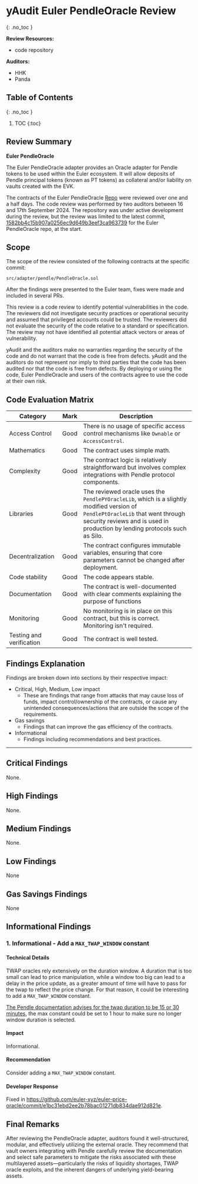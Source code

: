 # yAudit Euler PendleOracle Review <!-- omit in toc -->
{: .no_toc }

**Review Resources:**

- code repository

**Auditors:**

- HHK
- Panda

## Table of Contents <!-- omit in toc -->
{: .no_toc }

1. TOC
{:toc}

## Review Summary

**Euler PendleOracle**

The Euler PendleOracle adapter provides an Oracle adapter for Pendle tokens to be used within the Euler ecosystem. It will allow deposits of Pendle principal tokens (known as PT tokens) as collateral and/or liability on vaults created with the EVK.

The contracts of the Euler PendleOracle [Repo](https://github.com/euler-xyz/euler-price-oracle) were reviewed over one and a half days. The code review was performed by two auditors between 16 and 17th September 2024. The repository was under active development during the review, but the review was limited to the latest commit, [1582bb4c15b907a0256ec9d649b3eef3ca963739](https://github.com/euler-xyz/euler-price-oracle/blob/1582bb4c15b907a0256ec9d649b3eef3ca963739/) for the Euler PendleOracle repo, at the start.

## Scope

The scope of the review consisted of the following contracts at the specific commit:

```
src/adapter/pendle/PendleOracle.sol
```

After the findings were presented to the Euler team, fixes were made and included in several PRs.

This review is a code review to identify potential vulnerabilities in the code. The reviewers did not investigate security practices or operational security and assumed that privileged accounts could be trusted. The reviewers did not evaluate the security of the code relative to a standard or specification. The review may not have identified all potential attack vectors or areas of vulnerability.

yAudit and the auditors make no warranties regarding the security of the code and do not warrant that the code is free from defects. yAudit and the auditors do not represent nor imply to third parties that the code has been audited nor that the code is free from defects. By deploying or using the code, Euler PendleOracle and users of the contracts agree to use the code at their own risk.

## Code Evaluation Matrix

| Category                 | Mark | Description                                                                                                                                                                                                   |
| ------------------------ | ---- | ------------------------------------------------------------------------------------------------------------------------------------------------------------------------------------------------------------- |
| Access Control           | Good | There is no usage of specific access control mechanisms like `Ownable` or `AccessControl`.                                                                                                                    |
| Mathematics              | Good | The contract uses simple math.                                                                                                                                                                                |
| Complexity               | Good | The contract logic is relatively straightforward but involves complex integrations with Pendle protocol components.                                                                                           |
| Libraries                | Good | The reviewed oracle uses the `PendlePYOracleLib`, which is a slightly modified version of `PendlePtOracleLib` that went through security reviews and is used in production by lending protocols such as Silo. |
| Decentralization         | Good | The contract configures immutable variables, ensuring that core parameters cannot be changed after deployment.                                                                                                |
| Code stability           | Good | The code appears stable.                                                                                                                                                                                      |
| Documentation            | Good | The contract is well-documented with clear comments explaining the purpose of functions                                                                                                                       |
| Monitoring               | Good | No monitoring is in place on this contract, but this is correct. Monitoring isn't required.                                                                                                                   |
| Testing and verification | Good | The contract is well tested.                                                                                                                                                                                  |

## Findings Explanation

Findings are broken down into sections by their respective impact:

- Critical, High, Medium, Low impact
  - These are findings that range from attacks that may cause loss of funds, impact control/ownership of the contracts, or cause any unintended consequences/actions that are outside the scope of the requirements.
- Gas savings
  - Findings that can improve the gas efficiency of the contracts.
- Informational
  - Findings including recommendations and best practices.

---

## Critical Findings

None.

## High Findings

None.

## Medium Findings

None.

## Low Findings

None

## Gas Savings Findings

None


## Informational Findings

### 1. Informational - Add a `MAX_TWAP_WINDOW` constant

#### Technical Details

TWAP oracles rely extensively on the duration window. A duration that is too small can lead to price manipulation, while a window too big can lead to a delay in the price update, as a greater amount of time will have to pass for the twap to reflect the price change. For that reason, it could be interesting to add a `MAX_TWAP_WINDOW` constant.

[The Pendle documentation advises for the twap duration to be 15 or 30 minutes](https://docs.pendle.finance/Developers/Oracles/HowToIntegratePtAndLpOracle#second-choose-a-market--duration), the max constant could be set to 1 hour to make sure no longer window duration is selected.

#### Impact

Informational.

#### Recommendation

Consider adding a `MAX_TWAP_WINDOW` constant.

#### Developer Response

Fixed in https://github.com/euler-xyz/euler-price-oracle/commit/e1bc31ebd2ee2b78bac01271db834dae912d821e.

## Final Remarks

After reviewing the PendleOracle adapter, auditors found it well-structured, modular, and effectively utilizing the external oracle. They recommend that vault owners integrating with Pendle carefully review the documentation and select safe parameters to mitigate the risks associated with these multilayered assets—particularly the risks of liquidity shortages, TWAP oracle exploits, and the inherent dangers of underlying yield-bearing assets.
